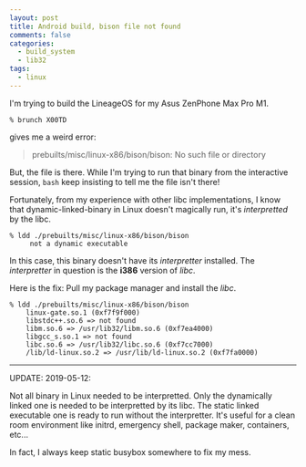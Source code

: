 ```yaml
---
layout: post
title: Android build, bison file not found
comments: false
categories:
  - build_system
  - lib32
tags:
  - linux
---
```


I'm trying to build the LineageOS for my Asus ZenPhone Max Pro M1.

    % brunch X00TD

gives me a weird error:

> prebuilts/misc/linux-x86/bison/bison: No such file or directory

But, the file is there.
While I'm trying to run that binary from the interactive session,
`bash` keep insisting to tell me the file isn't there!

Fortunately, from my experience with other libc implementations,
I know that dynamic-linked-binary in Linux doesn't magically run,
it's _interpretted_ by the libc.

    % ldd ./prebuilts/misc/linux-x86/bison/bison
         not a dynamic executable

In this case, this binary doesn't have its _interpretter_ installed.
The _interpretter_ in question is the **i386** version of _libc_.

Here is the fix: Pull my package manager and install the _libc_.

    % ldd ./prebuilts/misc/linux-x86/bison/bison
        linux-gate.so.1 (0xf7f9f000)
        libstdc++.so.6 => not found
        libm.so.6 => /usr/lib32/libm.so.6 (0xf7ea4000)
        libgcc_s.so.1 => not found
        libc.so.6 => /usr/lib32/libc.so.6 (0xf7cc7000)
        /lib/ld-linux.so.2 => /usr/lib/ld-linux.so.2 (0xf7fa0000)

---

UPDATE: 2019-05-12:

Not all binary in Linux needed to be interpretted.
Only the dynamically linked one is needed to be interpretted by its libc.
The static linked executable one is ready to run without the interpretter.
It's useful for a clean room environment like initrd, emergency shell,
package maker, containers, etc...

In fact, I always keep static busybox somewhere to fix my mess.
